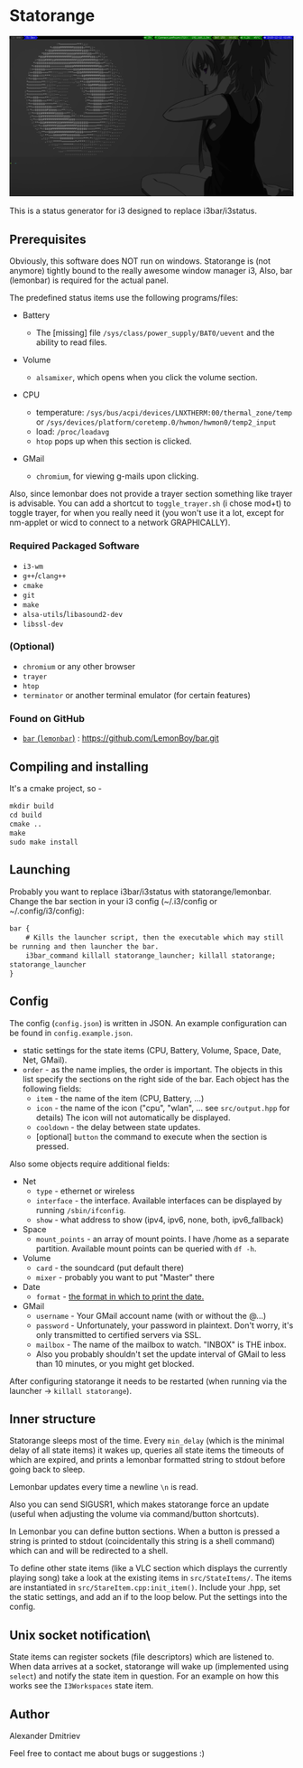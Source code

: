 # **Statorange**

![](screenshot.png)

This is a status generator for i3 designed to replace i3bar/i3status.

## Prerequisites

Obviously, this software does NOT run on windows.
Statorange is (not anymore) tightly bound to the really awesome window manager i3,
Also, bar (lemonbar) is required for the actual panel.

The predefined status items use the following programs/files:

* Battery<br>
  * The [missing] file `/sys/class/power_supply/BAT0/uevent` and the ability to read files.

* Volume<br>
  * `alsamixer`, which opens when you click the volume section.

* CPU<br>
  * temperature: `/sys/bus/acpi/devices/LNXTHERM:00/thermal_zone/temp`<br>
      or `/sys/devices/platform/coretemp.0/hwmon/hwmon0/temp2_input`
  * load: `/proc/loadavg`
  * `htop` pops up when this section is clicked.

* GMail<br>
  * `chromium`, for viewing g-mails upon clicking.

Also, since lemonbar does not provide a trayer section something like trayer
is advisable. You can add a shortcut to `toggle_trayer.sh` (i chose mod+t)
to toggle trayer, for when you really need it (you won't use it a lot,
except for nm-applet or wicd to connect to a network GRAPHICALLY).

### Required Packaged Software
* `i3-wm`
* `g++`/`clang++`
* `cmake`
* `git`
* `make`
* `alsa-utils`/`libasound2-dev`
* `libssl-dev`

### (Optional)
* `chromium` or any other browser
* `trayer`
* `htop`
* `terminator` or another terminal emulator (for certain features)

### Found on GitHub
* <a href=https://github.com/LemonBoy/bar>`bar` (`lemonbar`)</a> : https://github.com/LemonBoy/bar.git

## Compiling and installing

It's a cmake project, so -
```shell
mkdir build
cd build
cmake ..
make
sudo make install
```

## Launching

Probably you want to replace i3bar/i3status with statorange/lemonbar.
Change the bar section in your i3 config (~/.i3/config or ~/.config/i3/config):
```shell
bar {
    # Kills the launcher script, then the executable which may still be running and then launcher the bar.
    i3bar_command killall statorange_launcher; killall statorange; statorange_launcher
}
```

## Config

The config (`config.json`) is written in JSON. An example configuration can be found in `config.example.json`.

* static settings for the state items (CPU, Battery, Volume, Space, Date, Net, GMail).
* `order` - as the name implies, the order is important.
The objects in this list specify the sections on the right side of the bar.
Each object has the following fields:
  * `item` - the name of the item (CPU, Battery, ...)
  * `icon` - the name of the icon ("cpu", "wlan", ... see `src/output.hpp` for details)
        The icon will not automatically be displayed.
  * `cooldown` - the delay between state updates.
  * [optional] `button` the command to execute when the section is pressed.

Also some objects require additional fields:
* Net
  * `type` - ethernet or wireless
  * `interface` - the interface. Available interfaces can be displayed by running `/sbin/ifconfig`.
  * `show` - what address to show (ipv4, ipv6, none, both, ipv6_fallback)
* Space
  * `mount_points` - an array of mount points. I have /home as a separate partition.
Available mount points can be queried with `df -h`.
* Volume
  * `card` - the soundcard (put default there)
  * `mixer` - probably you want to put "Master" there
* Date
  * `format` - <a href=http://www.cplusplus.com/reference/iomanip/put_time/>the format in which to print the date.</a>
* GMail
  * `username` - Your GMail account name (with or without the @...)
  * `password` - Unfortunately, your password in plaintext. Don't worry, it's only transmitted to certified servers via SSL.
  * `mailbox` - The name of the mailbox to watch. "INBOX" is THE inbox.
  * Also you probably shouldn't set the update interval of GMail to less than 10 minutes, or you might get blocked.

After configuring statorange it needs to be restarted (when running via the launcher -> `killall statorange`).

## Inner structure

Statorange sleeps most of the time. Every `min_delay` (which is the minimal delay of all state items)
it wakes up, queries all state items the timeouts of which are expired,
and prints a lemonbar formatted string to stdout before going back to sleep.

Lemonbar updates every time a newline `\n` is read.

Also you can send SIGUSR1, which makes statorange force an update
(useful when adjusting the volume via command/button shortcuts).

In Lemonbar you can define button sections. When a button is pressed
a string is printed to stdout (coincidentally this string is a shell command)
which can and will be redirected to a shell.

To define other state items (like a VLC section which displays the currently playing song)
take a look at the existing items in `src/StateItems/`. The items are instantiated in
`src/StareItem.cpp:init_item()`. Include your .hpp, set the static settings, and add an if
to the loop below. Put the settings into the config.

## Unix socket notification\

State items can register sockets (file descriptors) which are listened to. When data arrives at a socket,
statorange will wake up (implemented using `select`) and notify the state item in question.
For an example on how this works see the `I3Workspaces` state item.

## Author

Alexander Dmitriev

Feel free to contact me about bugs or suggestions :)
